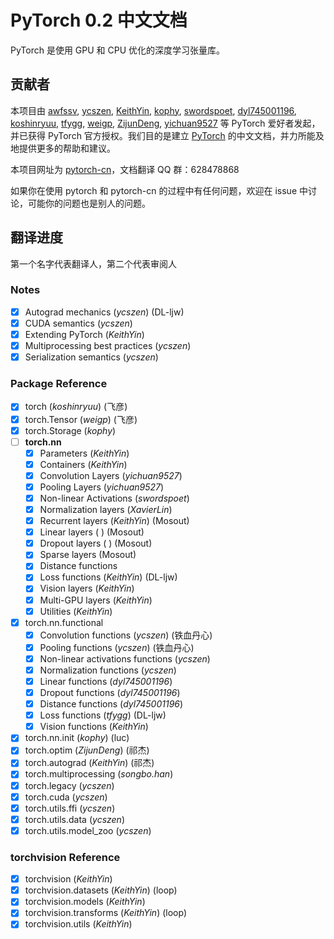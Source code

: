 # PyTorch 0.2 中文文档

PyTorch 是使用 GPU 和 CPU 优化的深度学习张量库。

## 贡献者

本项目由 [awfssv](https://github.com/awfssv), [ycszen](https://github.com/ycszen), [KeithYin](https://github.com/KeithYin), [kophy](https://github.com/kophy), [swordspoet](https://github.com/swordspoet), [dyl745001196](https://github.com/dyl745001196), [koshinryuu](https://github.com/koshinryuu), [tfygg](https://github.com/tfygg), [weigp](https://github.com/weigq), [ZijunDeng](https://github.com/ZijunDeng), [yichuan9527](https://github.com/yichuan9527) 等 PyTorch 爱好者发起，并已获得 PyTorch 官方授权。我们目的是建立 [PyTorch](http://pytorch.org/docs/) 的中文文档，并力所能及地提供更多的帮助和建议。

本项目网址为 [pytorch-cn](http://pytorch-cn.readthedocs.io/zh/latest/)，文档翻译 QQ 群：628478868

如果你在使用 pytorch 和 pytorch-cn 的过程中有任何问题，欢迎在 issue 中讨论，可能你的问题也是别人的问题。

## 翻译进度

第一个名字代表翻译人，第二个代表审阅人

### Notes

- [x] Autograd mechanics (*ycszen*) (DL-ljw)
- [x] CUDA semantics (*ycszen*)
- [x] Extending PyTorch (*KeithYin*)
- [x] Multiprocessing best practices (*ycszen*)
- [x] Serialization semantics (*ycszen*)

### Package Reference

- [x] torch (*koshinryuu*) (飞彦)
- [x] torch.Tensor (*weigp*) (飞彦)
- [x] torch.Storage (*kophy*)
- [ ] **torch.nn**
  - [x] Parameters (*KeithYin*)
  - [x] Containers (*KeithYin*)
  - [x] Convolution Layers (*yichuan9527*)
  - [x] Pooling Layers (*yichuan9527*)
  - [x] Non-linear Activations (*swordspoet*)
  - [x] Normalization layers (*XavierLin*)
  - [x] Recurrent layers (*KeithYin*) (Mosout)
  - [x] Linear layers ( ) (Mosout)
  - [x] Dropout layers ( ) (Mosout)
  - [x] Sparse layers (Mosout)
  - [x] Distance functions
  - [x] Loss functions (*KeithYin*) (DL-ljw)
  - [x] Vision layers (*KeithYin*)
  - [x] Multi-GPU layers (*KeithYin*)
  - [x] Utilities (*KeithYin*)
- [x] torch.nn.functional
  - [x] Convolution functions (*ycszen*) (铁血丹心)
  - [x] Pooling functions (*ycszen*) (铁血丹心)
  - [x] Non-linear activations functions (*ycszen*)
  - [x] Normalization functions (*ycszen*)
  - [x] Linear functions (*dyl745001196*)
  - [x] Dropout functions (*dyl745001196*)
  - [x] Distance functions (*dyl745001196*)
  - [x] Loss functions (*tfygg*) (DL-ljw)
  - [x] Vision functions (*KeithYin*)
- [x] torch.nn.init (*kophy*) (luc)
- [x] torch.optim (*ZijunDeng*) (祁杰)
- [x] torch.autograd (*KeithYin*) (祁杰)
- [x] torch.multiprocessing (*songbo.han*)
- [x] torch.legacy (*ycszen*)
- [x] torch.cuda (*ycszen*)
- [x] torch.utils.ffi (*ycszen*)
- [x] torch.utils.data (*ycszen*)
- [x] torch.utils.model_zoo (*ycszen*)

### torchvision Reference

- [x] torchvision (*KeithYin*)
- [x] torchvision.datasets (*KeithYin*) (loop)
- [x] torchvision.models (*KeithYin*)
- [x] torchvision.transforms (*KeithYin*) (loop)
- [x] torchvision.utils (*KeithYin*)
